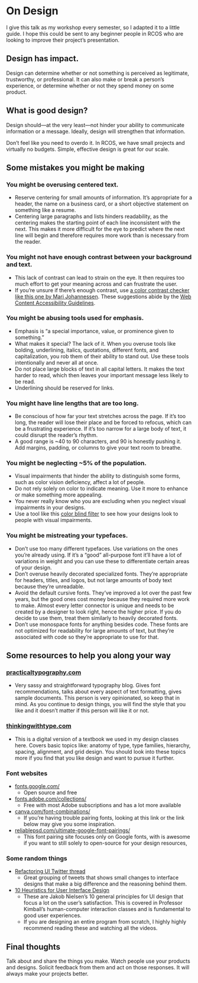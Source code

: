 # On Design
I give this talk as my workshop every semester, so I adapted it to a little guide. I hope this could be sent to any beginner people in RCOS who are looking to improve their project’s presentation.

## Design has impact.
Design can determine whether or not something is perceived as legitimate, trustworthy, or professional. It can also make or break a person’s experience, or determine whether or not they spend money on some product.

## What is good design?
Design should—at the very least—not hinder your ability to communicate information or a message. Ideally, design will strengthen that information.

Don’t feel like you need to overdo it. In RCOS, we have small projects and virtually no budgets. Simple, effective design is great for our scale. 

## Some mistakes you might be making
### You might be overusing centered text. 
* Reserve centering for small amounts of information. It’s appropriate for a header, the name on a business card, or a short objective statement on something like a resume.
* Centering large paragraphs and lists hinders readability, as the centering makes the starting point of each line inconsistent with the next. This makes it more difficult for the eye to predict where the next line will begin and therefore requires more work than is necessary from the reader. 

### You might not have enough contrast between your background and text.
* This lack of contrast can lead to strain on the eye. It then requires too much effort to get your meaning across and can frustrate the user. 
* If you’re unsure if there’s enough contrast, use [a color contrast checker like this one by Mari Johannessen](https://marijohannessen.github.io/color-contrast-checker/).  These suggestions abide by the [Web Content Accessibility Guidelines](https://www.w3.org/TR/UNDERSTANDING-WCAG20/Overview.html#contents). 

### You might be abusing tools used for emphasis.
* Emphasis is “a special importance, value, or prominence given to something.”
* What makes it special? The lack of it. When you overuse tools like bolding, underlining, italics, quotations, different fonts, and capitalization, you rob them of their ability to stand out. Use these tools intentionally and never all at once. 
* Do not place large blocks of text in all capital letters. It makes the text harder to read, which then leaves your important message less likely to be read. 
* Underlining should be reserved for links.

### You might have line lengths that are too long.
* Be conscious of how far your text stretches across the page. If it’s too long, the reader will lose their place and be forced to refocus, which can be a frustrating experience. If it’s too narrow for a large body of text, it could disrupt the reader’s rhythm.
* A good range is ~40 to 90 characters, and 90 is honestly pushing it. Add margins, padding, or columns to give your text room to breathe. 

### You might be neglecting ~5% of the population.
* Visual impairments that hinder the ability to distinguish some forms, such as color vision deficiency, affect a lot of people. 
* Do not rely solely on color to indicate meaning. Use it more to enhance or make something more appealing. 
* You never really know who you are excluding when you neglect visual impairments in your designs.
* Use a tool like this [color blind filter](https://www.toptal.com/designers/colorfilter) to see how your designs look to people with visual impairments. 

### You might be mistreating your typefaces.
* Don’t use too many different typefaces. Use variations on the ones you’re already using. If it’s a “good” all-purpose font it’ll have a lot of variations in weight and you can use these to differentiate certain areas of your design. 
* Don’t overuse heavily decorated specialized fonts. They’re appropriate for headers, titles, and logos, but not large amounts of body text because they’re unreadable. 
* Avoid the default cursive fonts. They’ve improved a lot over the past few years, but the good ones cost money because they required more work to make. Almost every letter connector is unique and needs to be created by a designer to look right, hence the higher price. If you do decide to use them, treat them similarly to heavily decorated fonts. 
* Don’t use monospace fonts for anything besides code. These fonts are not optimized for readability for large amounts of text, but they’re associated with code so they’re appropriate to use for that. 

## Some resources to help you along your way
###  [practicaltypography.com](https://practicaltypography.com/) 
* Very sassy and straightforward typography blog. Gives font recommendations, talks about every aspect of text formatting, gives sample documents. This person is very opinionated, so keep that in mind. As you continue to design things, you will find the style that you like and it doesn’t matter if this person will like it or not. 
	
###  [thinkingwithtype.com](http://thinkingwithtype.com/) 
* This is a digital version of a textbook we used in my design classes here. Covers basic topics like: anatomy of type, type families, hierarchy, spacing, alignment, and grid design. You should look into these topics more if you find that you like design and want to pursue it further. 

### Font websites 
* [fonts.google.com/](https://fonts.google.com/) 
	* Open source and free
* [fonts.adobe.com/collections/](https://fonts.adobe.com/collections) 
	* Free with most Adobe subscriptions and has a lot more available
* [canva.com/font-combinations/](https://www.canva.com/font-combinations/) 
	* If you’re having trouble pairing fonts, looking at this link or the link below may give you some inspiration. 
* [reliablepsd.com/ultimate-google-font-pairings/](https://www.reliablepsd.com/ultimate-google-font-pairings/) 
	* This font pairing site focuses only on Google fonts, with is awesome if you want to still solely to open-source for your design resources,

### Some random things
* [Refactoring UI Twitter thread](https://twitter.com/i/moments/994601867987619840)
	* Great grouping of tweets that shows small changes to interface designs that make a big difference and the reasoning behind them.
* [10 Heuristics for User Interface Design](https://www.nngroup.com/articles/ten-usability-heuristics/)
	* These are Jakob Nielsen’s 10 general principles for UI design that focus a lot on the user’s satisfaction. This is covered in Professor Kimball’s human-computer interaction classes and is fundamental to good user experiences. 
	* If you are designing an entire program from scratch, I highly highly recommend reading these and watching all the videos.

## Final thoughts
Talk about and share the things you make. Watch people use your products and designs. Solicit feedback from them and act on those responses. It will always make your projects better.









